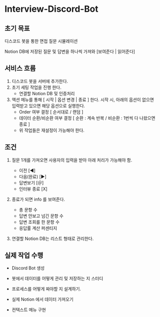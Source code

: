 # Interview-Discord-Bot

## 초기 목표

디스코드 봇을 통한 면접 질문 시뮬레이션

Notion DB에 저장된 질문 및 답변을 하나씩 가져와 [보여준다 | 읽어준다]

## 서비스 흐름

1. 디스코드 봇을 서버에 추가한다.
2. 초기 세팅 작업을 진행 한다.
    - 연결할 Notion DB 및 인증처리
3. 액션 메뉴를 통해 [ 시작 | 옵션 변경 | 종료 ] 한다. 시작 시, 아래의 옵션이 없으면 입력받고 있으면 해당 옵션으로 실행한다.
    - Order 여부 결정 [ 순서대로 / 랜덤 ]
    - 데이터 순환/비순환 여부 결정 [ 순환 : 계속 반복 / 비순환 : 1번씩 다 나왔으면 종료 ]
    - 위 작업들은 재설정이 가능해야 한다. 

## 조건

1. 질문 1개를 가져오면 사용자의 입력을 받아 아래 처리가 가능해야 함.
    - 이전 [◀]
    - 다음(완료) [▶]
    - 답변보기 [＠]
    - 인터뷰 종료 [X]

2. 종료가 되면 info 를 보여준다.
    - 총 문항 수
    - 답변 안보고 넘긴 문항 수
    - 답변 조회를 한 문항 수
    - 응답률 계산 퍼센티지

3. 연결할 Notion DB는 리스트 형태로 관리한다.

## 실제 작업 수행

- Discord Bot 생성

- 봇에서 데이터를 어떻게 관리 및 저장하는 지 스터디

- 프로세스를 어떻게 짜야할 지 설계하기.

- 실제 Notion 에서 데이터 가져오기

- 컨텍스트 메뉴 구현






